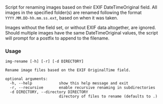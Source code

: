 Script for renaming images based on their EXIF DateTimeOriginal field.
All images in the specified folder(s) are renamed following the format `YYYY.MM.DD-hh.mm.ss.ext`, based on when it was taken.

Images without the field set, or without EXIF data altogether, are ignored.
Should multiple images have the same DateTimeOriginal values, the script will prompt for a postfix to append to the filename.

### Usage

    img-rename [-h] [-r] [-d DIRECTORY]

    Rename image files based on the EXIF OriginalTime field.

    optional arguments:
      -h, --help            show this help message and exit
      -r, --recursive       enable recursive renaming in subdirectories
      -d DIRECTORY, --directory DIRECTORY
                            directory of files to rename (defaults to .)

